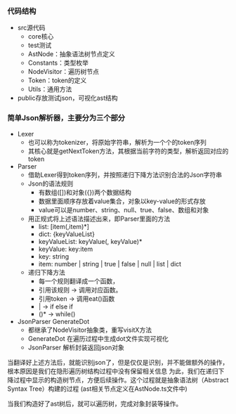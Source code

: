 ### 代码结构
+ src源代码
  + core核心
  + test测试
  + AstNode：抽象语法树节点定义
  + Constants：类型枚举
  + NodeVisitor：遍历树节点
  + Token：token的定义
  + Utils：通用方法
+ public存放测试json，可视化ast结构
### 简单Json解析器，主要分为三个部分
+ Lexer
  + 也可以称为tokenizer，将原始字符串，解析为一个个的token序列
  + 其核心就是getNextToken方法，其根据当前字符的类型，解析返回对应的token
+ Parser
  + 借助Lexer得到token序列，并按照递归下降方法识别合法的Json字符串
  + Json的语法规则
    + 有数组([])和对象({})两个数据结构
    + 数据里面顺序存放着value集合，对象以key-value的形式存放
    + value可以是number、string、null、true、false、数组和对象
  + 用正规式将上述语法描述出来，即Parser里面的方法
    + list: [item(,item)*]
    + dict: {keyValueList}
    + keyValueList: keyValue(, keyValue)*
    + keyValue: key:item
    + key: string
    + item: number | string | true | false | null | list | dict
  + 递归下降方法
    + 每一个规则翻译成一个函数，
    + 引用该规则 -> 调用对应函数。
    + 引用token -> 调用eat()函数
    + | -> if else if
    + ()* -> while()
+ JsonParser GenerateDot
  + 都继承了NodeVisitor抽象类，重写visitX方法
  + GenerateDot 在遍历过程中生成dot文件实现可视化
  + JsonParser 解析封装返回json对象

当翻译好上述方法后，就能识别json了，但是仅仅是识别，并不能做额外的操作，根本原因是我们在隐形遍历树结构过程中没有保留相关信息
为此，我们在递归下降过程中显示的构造树节点，方便后续操作。这个过程就是抽象语法树（Abstract Syntax Tree）构建的过程
(ast相关节点定义在AstNode.ts文件中)

当我们构造好了ast树后，就可以遍历树，完成对象封装等操作。

 
